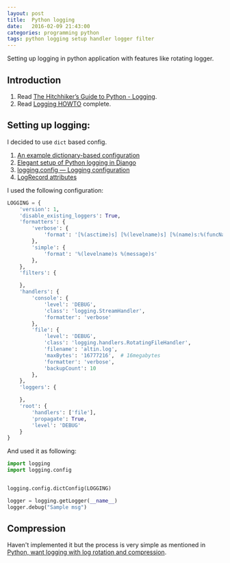 ```yaml
---
layout: post
title:  Python logging
date:   2016-02-09 21:43:00
categories: programming python
tags: python logging setup handler logger filter 
---
```


Setting up logging in python application with features like rotating logger.

## Introduction

1. Read [The Hitchhiker’s Guide to Python - Logging](http://docs.python-guide.org/en/latest/writing/logging/).
2. Read [Logging HOWTO](https://docs.python.org/2/howto/logging.html#logging-basic-tutorial) complete.

## Setting up logging:

I decided to use `dict` based config.

1. [An example dictionary-based configuration](https://docs.python.org/2/howto/logging-cookbook.html#an-example-dictionary-based-configuration)
2. [Elegant setup of Python logging in Django](https://stackoverflow.com/questions/1598823/elegant-setup-of-python-logging-in-django#)
3. [logging.config — Logging configuration](https://docs.python.org/2/library/logging.config.html#configuration-dictionary-schema)
4. [LogRecord attributes](https://docs.python.org/2/library/logging.html#logrecord-attributes)

I used the following configuration:

```python
LOGGING = {
    'version': 1,
    'disable_existing_loggers': True,
    'formatters': {
        'verbose': {
            'format': '[%(asctime)s] [%(levelname)s] [%(name)s:%(funcName)s:%(lineno)d] [%(process)d:%(thread)d] %(message)s'
        },
        'simple': {
            'format': '%(levelname)s %(message)s'
        },
    },
    'filters': {

    },
    'handlers': {
        'console': {
            'level': 'DEBUG',
            'class': 'logging.StreamHandler',
            'formatter': 'verbose'
        },
        'file': {
            'level': 'DEBUG',
            'class': 'logging.handlers.RotatingFileHandler',
            'filename': 'altin.log',
            'maxBytes': '16777216',  # 16megabytes
            'formatter': 'verbose',
            'backupCount': 10
        },
    },
    'loggers': {

    },
    'root': {
        'handlers': ['file'],
        'propagate': True,
        'level': 'DEBUG'
    }
}
```

And used it as following:

```python
import logging
import logging.config


logging.config.dictConfig(LOGGING)

logger = logging.getLogger(__name__)
logger.debug("Sample msg")
```

## Compression

Haven't implemented it but the process is very simple as mentioned in [Python, want logging with log rotation and compression](http://stackoverflow.com/questions/8467978/python-want-logging-with-log-rotation-and-compression).
